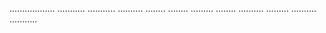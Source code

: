 ..................
...........
...........
..........
........
........
.........
........
..........
.........
..........
...........

